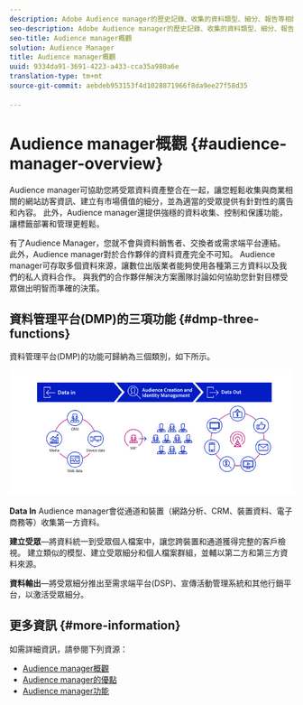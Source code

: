 ```yaml
---
description: Adobe Audience manager的歷史記錄、收集的資料類型、細分、報告等相關資訊。
seo-description: Adobe Audience manager的歷史記錄、收集的資料類型、細分、報告等相關資訊。
seo-title: Audience manager概觀
solution: Audience Manager
title: Audience manager概觀
uuid: 9334da91-3691-4223-a433-cca35a980a6e
translation-type: tm+mt
source-git-commit: aebdeb953153f4d1028871966f8da9ee27f58d35

---
```



# Audience manager概觀 {#audience-manager-overview}

Audience manager可協助您將受眾資料資產整合在一起，讓您輕鬆收集與商業相關的網站訪客資訊、建立有市場價值的細分，並為適當的受眾提供有針對性的廣告和內容。 此外，Audience manager還提供強穩的資料收集、控制和保護功能，讓標籤部署和管理更輕鬆。

有了Audience Manager，您就不會與資料銷售者、交換者或需求端平台連結。 此外，Audience manager對於合作夥伴的資料資產完全不可知。 Audience manager可存取多個資料來源，讓數位出版業者能夠使用各種第三方資料以及我們的私人資料合作。 與我們的合作夥伴解決方案團隊討論如何協助您針對目標受眾做出明智而準確的決策。

## 資料管理平台(DMP)的三項功能 {#dmp-three-functions}

資料管理平台(DMP)的功能可歸納為三個類別，如下所示。

![三個DMP函式的影像：資料輸入、觀眾建立、資料輸出](/help/using/overview/assets/dmp-functions.png)

**Data In** Audience manager會從通道和裝置（網路分析、CRM、裝置資料、電子商務等）收集第一方資料。

**建立受眾**—將資料統一到受眾個人檔案中，讓您跨裝置和通道獲得完整的客戶檢視。 建立類似的模型、建立受眾細分和個人檔案群組，並輔以第二方和第三方資料來源。

**資料輸出**—將受眾細分推出至需求端平台(DSP)、宣傳活動管理系統和其他行銷平台，以激活受眾細分。

## 更多資訊 {#more-information}

如需詳細資訊，請參閱下列資源：
* [Audience manager概觀](https://www.adobe.com/analytics/audience-manager.html)
* [Audience manager的優點](https://www.adobe.com/analytics/audience-manager/benefits.html)
* [Audience manager功能](https://www.adobe.com/analytics/audience-manager/features.html)


<!--

## History and Background {#history-and-background}

Audience Manager started as Demdex in 2008. It was acquired by Adobe Systems in 2011 and subsequently rebranded as Audience Manager.

## History {#history}

Since 2008, Audience Manager (formerly, [!UICONTROL Demdex]) has been a pioneer in the on-line audience management market. Audience Manager services power dynamic, multi-channel online data strategies. Our platform and services are used by an array of diverse industries from automobiles (AutoTrader), to airlines (American Airlines), and financial services companies (American Express). Audience Manager uses enterprise-level technology to provide the scale, reliability, analytics, and performance to help your business succeed online. Audience Manager integrates with the Adobe Experience Cloud to help you centralize, manage, and take action on your data assets across a growing number of digitally addressable channels.

## Audience Manager and its Data Management Platform (DMP) {#aam-dmp}

Audience Manager helps you manage your data pipeline. Our service is a catalyst that transforms generic users and raw data signals into actual audience segments used for multi-channel marketing efforts. Additionally, Audience Manager provides tools for tag management and audience analytics while simultaneously meeting the privacy and data security needs of clients and consumers.

![](assets/am_overview_80.png)


-->